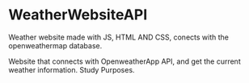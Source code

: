 # WeatherWebsiteAPI
Weather website made with JS, HTML AND CSS, conects with the openweathermap database.

Website that connects with OpenweatherApp API, and get the current weather information. 
Study Purposes.
